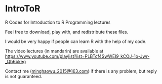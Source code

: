 # IntroToR

R Codes for Introduction to R Programming lectures

Feel free to download, play with, and redistribute these files.

I would be very happy if people can learn R with the help of my code.

The video lectures (in mandarin) are available at <https://www.youtube.com/playlist?list=PLBTcf4SwWEI9_kCOJ-1o-Jwr-_Qb6bkeg>

Contact me (minghaowu_2015@163.com) if there is any problem, but reply is not guaranteed.
